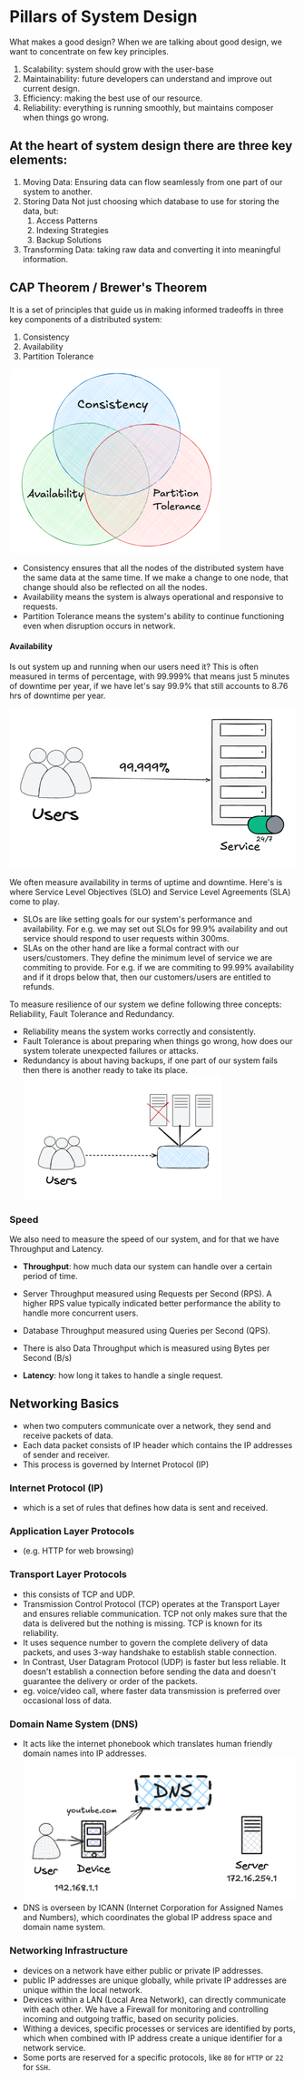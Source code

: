 # Pillars of System Design

What makes a good design?
When we are talking about good design, we want to concentrate on few key principles.

1. Scalability:  system should grow with the user-base
2. Maintainability: future developers can understand and improve out current design.
3. Efficiency: making the best use of our resource.
3. Reliability: everything is running smoothly, but maintains composer when things go wrong. 
 
## At the heart of system design there are three key elements:

1. Moving Data: Ensuring data can flow seamlessly from one part of our system to another.
2. Storing Data Not just choosing which database to use for storing the data, but:
   1. Access Patterns 
   2. Indexing Strategies 
   3. Backup Solutions
3. Transforming Data: taking raw data and converting it into meaningful information.

## CAP Theorem / Brewer's Theorem

It is a set of principles that guide us in making informed tradeoffs in three key components of a distributed system:
1. Consistency
2. Availability
3. Partition Tolerance

![img.png](../../../../../resources/cap_theorem.png)

* Consistency ensures that all the nodes of the distributed system have the same data at the same time. If we make a change to one node, that change should also be reflected on all the nodes.
* Availability means the system is always operational and responsive to requests.
* Partition Tolerance means the system's ability to continue functioning even when disruption occurs in network.
 
#### Availability

Is out system up and running when our users need it? This is often measured in terms of percentage, with 99.999% that means just 5 minutes of downtime per year, if we have let's say 99.9% that still accounts to 8.76 hrs of downtime per year.

![img.png](../../../../../resources/availability.png)

We often measure availability in terms of uptime and downtime. Here's is where Service Level Objectives (SLO) and Service Level Agreements (SLA) come to play.

* SLOs are like setting goals for our system's performance and availability. For e.g. we may set out SLOs for 99.9% availability and out service should respond to user requests within 300ms.
* SLAs on the other hand are like a formal contract with our users/customers. They define the minimum level of service we are commiting to provide. For e.g. if we are commiting to 99.99% availability and if it drops below that, then our customers/users are entitled to refunds.

To measure resilience of our system we define following three concepts: Reliability, Fault Tolerance and Redundancy.

- Reliability means the system works correctly and consistently.
- Fault Tolerance is about preparing when things go wrong, how does our system tolerate unexpected failures or attacks.
- Redundancy is about having backups, if one part of our system fails then there is another ready to take its place.
![img.png](../../../../../resources/availability_2.png)

### Speed
We also need to measure the speed of our system, and for that we have Throughput and Latency.
- **Throughput**: how much data our system can handle over a certain period of time. 
- Server Throughput measured using Requests per Second (RPS). A higher RPS value typically indicated better performance the ability to handle more concurrent users.
- Database Throughput measured using Queries per Second (QPS). 
- There is also Data Throughput which is measured using Bytes per Second (B/s)

- **Latency**: how long it takes to handle a single request.

## Networking Basics
- when two computers communicate over a network, they send and receive packets of data.
- Each data packet consists of IP header which contains the IP addresses of sender and receiver.
- This process is governed by Internet Protocol (IP) 
### Internet Protocol (IP)
- which is a set of rules that defines how data is sent and received.
### Application Layer Protocols 
- (e.g. HTTP for web browsing)
### Transport Layer Protocols
- this consists of TCP and UDP.
- Transmission Control Protocol (TCP) operates at the Transport Layer and ensures reliable communication. TCP not only makes sure that the data is delivered but the nothing is missing. TCP is known for its reliability.
- It uses sequence number to govern the complete delivery of data packets, and uses 3-way handshake to establish stable connection.
- In Contrast, User Datagram Protocol (UDP) is faster but less reliable. It doesn't establish a connection before sending the data and doesn't guarantee the delivery or order of the packets.
- eg. voice/video call, where faster data transmission is preferred over occasional loss of data.

### Domain Name System (DNS)
- It acts like the internet phonebook which translates human friendly domain names into IP addresses. 
![img.png](../../../../../resources/dns.png)
- DNS is overseen by ICANN (Internet Corporation for Assigned Names and Numbers), which coordinates the global IP address space and domain name system.

### Networking Infrastructure
- devices on a network have either public or private IP addresses.
- public IP addresses are unique globally, while private IP addresses are unique within the local network.
- Devices within a LAN (Local Area Network), can directly communicate with each other. We have a Firewall for monitoring and controlling incoming and outgoing traffic, based on security policies.
- Withing a devices, specific processes or services are identified by ports, which when combined with IP address create a unique identifier for a network service.
- Some ports are reserved for a specific protocols, like `80` for `HTTP` or `22` for `SSH`.